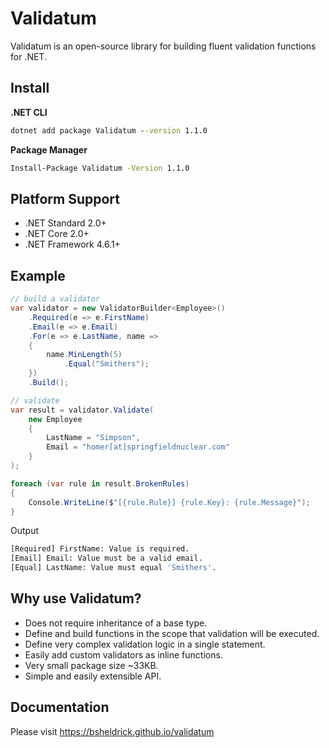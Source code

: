 # Validatum

Validatum is an open-source library for building fluent validation functions for .NET.

## Install

**.NET CLI**

```cmd
dotnet add package Validatum --version 1.1.0
```

**Package Manager**

```cmd
Install-Package Validatum -Version 1.1.0
```

## Platform Support

- .NET Standard 2.0+
- .NET Core 2.0+
- .NET Framework 4.6.1+

## Example

```csharp
// build a validator
var validator = new ValidatorBuilder<Employee>()
    .Required(e => e.FirstName)
    .Email(e => e.Email)
    .For(e => e.LastName, name =>
    {
        name.MinLength(5)
            .Equal("Smithers");
    })
    .Build();

// validate
var result = validator.Validate(
    new Employee
    {
        LastName = "Simpson",
        Email = "homer[at]springfieldnuclear.com"
    }
);

foreach (var rule in result.BrokenRules)
{
    Console.WriteLine($"[{rule.Rule}] {rule.Key}: {rule.Message}");
}
```

Output

```sh
[Required] FirstName: Value is required.
[Email] Email: Value must be a valid email.
[Equal] LastName: Value must equal 'Smithers'.
```

## Why use Validatum?

- Does not require inheritance of a base type.
- Define and build functions in the scope that validation will be executed.
- Define very complex validation logic in a single statement.
- Easily add custom validators as inline functions.
- Very small package size ~33KB.
- Simple and easily extensible API.

## Documentation

Please visit https://bsheldrick.github.io/validatum
